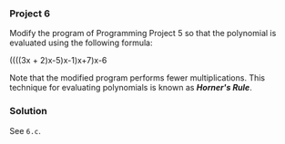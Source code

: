 ### Project 6
Modify the program of Programming Project 5 so that the polynomial is evaluated
using the following formula:

((((3x + 2)x-5)x-1)x+7)x-6

Note that the modified program performs fewer multiplications. This technique
for evaluating polynomials is known as ***Horner's Rule***.

### Solution
See `6.c`.
